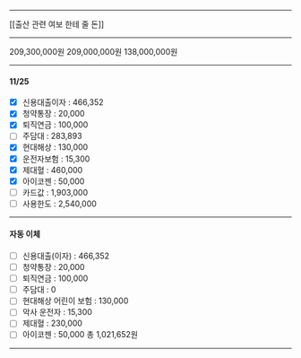 ***
[[출산 관련 여보 한테 줄 돈]]
***
209,300,000원
209,000,000원
138,000,000원
***
#### 11/25
- [x] 신용대출이자 : 466,352
- [x] 청약통장 : 20,000
- [x] 퇴직연금 : 100,000
- [ ] 주담대 : 283,893
- [x] 현대해상 : 130,000
- [x] 운전자보험 : 15,300
- [x] 제대혈 : 460,000 
- [x] 아이코젠 : 50,000
- [ ] 카드값 : 1,903,000
- [ ] 사용한도 : 2,540,000
***
#### 자동 이체
- [ ] 신용대출(이자) : 466,352
- [ ] 청약통장 : 20,000
- [ ] 퇴직연금 : 100,000
- [ ] 주담대 : 0
- [ ] 현대해상 어린이 보험 : 130,000
- [ ] 악사 운전자 : 15,300
- [ ] 제대혈 : 230,000
- [ ] 아이코젠 : 50,000
총 1,021,652원
***